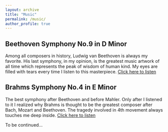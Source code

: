 ```yaml
---
layout: archive
title: "Music"
permalink: /music/
author_profile: true
---
```


## Beethoven Symphony No.9 in D Minor 

Among all composers in history, Ludwig van Beethoven is always my favorite. His last symphony, in my opinion, is the greatest music artwork of all time which represents the peak of wisdom of human kind. My eyes are filled with tears every time I listen to this masterpiece. [Click here to listen](https://www.youtube.com/watch?v=O3MVY6UiMag)

## Brahms Symphony No.4 in E Minor

The best symphony after Beethoven and before Mahler. Only after I listened to it I realized why Brahms is thought to be the greatest composer after Bach, Mozart and Beethoven. The tragedy involved in 4th movement always touches me deep inside. [Click here to listen](https://www.youtube.com/watch?v=0KBAy7M2w74)

To be continued...
